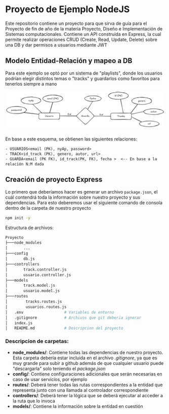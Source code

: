 # Proyecto de Ejemplo NodeJS

Este repositorio contiene un proyecto para que sirva de guia para el Proyecto de fin de año de la materia Proyecto, 
Diseño e Implementación de Sistemas computacionales. Contiene un API construida en Express, la cual permite realizar 
operaciones CRUD (Create, Read, Update, Delete) sobre una DB y dar permisos a usuarios mediante JWT

## Modelo Entidad-Relación y mapeo a DB

Para este ejemplo se optó por un sistema de "playlists", donde los usuarios podrían elegir distintos temas o "tracks" y guardarlos como favoritos para tenerlos siempre a mano

<img src="public/MER.jpeg" style="margin-bottom: 10px">

En base a este esquema, se obtienen las siguientes relaciones:
```
- USUARIOS<email (PK), nyAp, password>
- TRACK<id_track (PK), genero, autor, url>
- GUARDA<email (PK FK), id_track(PK, FK), fecha >  <-- En base a la relación N:M dada
```

## Creación de proyecto Express

Lo primero que deberíamos hacer es generar un archivo `package.json`, el cuál contendrá toda la información sobre nuestro proyecto y sus dependencias. Para esto deberemos usar el siguiente comando de consola dentro de la carpeta de nuestro proyecto

```cmd
npm init -y
```

Estructura de archivos:

```bash
Proyecto
├───node_modules
│       ...
├───config
│       db.js
├───controllers
│       track.controller.js
│       usuario.controller.js
├───models
│       track.model.js
│       usuario.model.js
├───routes
│        tracks.routes.js
│        usuarios.routes.js
│   .env                  # Variables de entorno
│   .gitignore            # Archivos que git deberia ignorar
│   index.js
│   README.md             # Descripcion del proyecto
```

### Descripcion de carpetas:

- **node_modules/**: Contiene todas las dependencias de nuestro proyecto. Esta carpeta debería estar incluida en el archivo *.gitignore*, ya que es muy grande para subir a github además de que cualquier usuario puede "descargarla" solo teniendo el *package.json*
- **config/**: Contiene configuraciones adicionales que serán necesarias en caso de usar servicios, por ejemplo
- **routes/**: Deberá tener todas las rutas correspondientes a la entidad que representa junto con una llamada al controlador correspondiente
- **controllers/**: Deberá tener la lógica que se deberá ejecutar al acceder a la ruta que lo invoca
- **models/**: Contiene la información sobre la entidad en cuestión